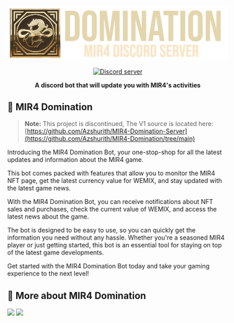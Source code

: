 <div>
  <p align="center">
    <a href="https://github.com/Azshurith/MIR4-Domination-v2" target="_blank" rel="nofollow">
      <img src="https://github.com/Azshurith/MIR4-Domination-Server/blob/main/DominationLogo.png?raw=true" width="900" />
    </a>
  </p>
  <div align="center" class="badge-container">
    <a href="https://discord.gg/y5jkd2KgAS">
        <img src="https://img.shields.io/discord/1092811968705990769?color=5865F2&logo=discord&logoColor=white" alt="Discord server"/>
    </a>
  </div>
  <p align="center">
    <b>A discord bot that will update you with MIR4's activities</b>
  </p>
</div>

## 📖 MIR4 Domination

> **Note:** This project is discontinued, The V1 source is located here: [https://github.com/Azshurith/MIR4-Domination-Server](https://github.com/Azshurith/MIR4-Domination/tree/main)

Introducing the MIR4 Domination Bot, your one-stop-shop for all the latest updates and information about the MIR4 game.

This bot comes packed with features that allow you to monitor the MIR4 NFT page, get the latest currency value for WEMIX, and stay updated with the latest game news.

With the MIR4 Domination Bot, you can receive notifications about NFT sales and purchases, check the current value of WEMIX, and access the latest news about the game.

The bot is designed to be easy to use, so you can quickly get the information you need without any hassle. Whether you're a seasoned MIR4 player or just getting started, this bot is an essential tool for staying on top of the latest game developments.

Get started with the MIR4 Domination Bot today and take your gaming experience to the next level!

## 📝 More about MIR4 Domination

<img src="https://github.com/Azshurith/MIR4-Domination-Server/blob/main/Page%201.png?raw=true"/>
<img src="https://github.com/Azshurith/MIR4-Domination-Server/blob/main/Page%202.png?raw=true"/>
